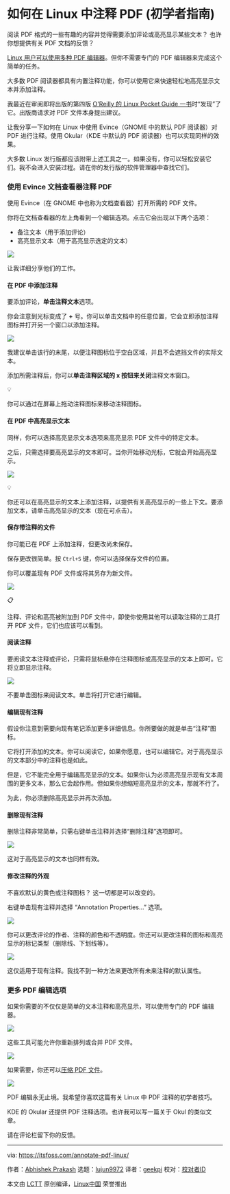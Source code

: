 [#]: subject: "How to Annotate PDFs in Linux [Beginner's Guide]"
[#]: via: "https://itsfoss.com/annotate-pdf-linux/"
[#]: author: "Abhishek Prakash https://itsfoss.com/author/abhishek/"
[#]: collector: "lujun9972"
[#]: translator: "geekpi"
[#]: reviewer: " "
[#]: publisher: " "
[#]: url: " "

如何在 Linux 中注释 PDF (初学者指南)
======

阅读 PDF 格式的一些有趣的内容并觉得需要添加评论或高亮显示某些文本？ 也许你想提供有关 PDF 文档的反馈？

[Linux 用户可以使用多种 PDF 编辑器][1]。但你不需要专门的 PDF 编辑器来完成这个简单的任务。

大多数 PDF 阅读器都具有内置注释功能，你可以使用它来快速轻松地高亮显示文本并添加注释。

我最近在审阅即将出版的第四版 [O'Reilly 的 Linux Pocket Guide 一书][2]时“发现”了它。出版商请求对 PDF 文件本身提出建议。

让我分享一下如何在 Linux 中使用 Evince（GNOME 中的默认 PDF 阅读器）对 PDF 进行注释。使用 Okular（KDE 中默认的 PDF 阅读器）也可以实现同样的效果。

大多数 Linux 发行版都应该附带上述工具之一。如果没有，你可以轻松安装它们。我不会进入安装过程。请在你的发行版的软件管理器中查找它们。

### 使用 Evince 文档查看器注释 PDF

使用 Evince（在 GNOME 中也称为文档查看器）打开所需的 PDF 文件。

你将在文档查看器的左上角看到一个编辑选项。点击它会出现以下两个选项：

  * 备注文本（用于添加评论）
  * 高亮显示文本（用于高亮显示选定的文本）



![][3]

让我详细分享他们的工作。

#### 在 PDF 中添加注释

要添加评论，**单击注释文本**选项。

你会注意到光标变成了 **+** 号。你可以单击文档中的任意位置，它会立即添加注释图标并打开另一个窗口以添加注释。

![][4]

我建议单击该行的末尾，以便注释图标位于空白区域，并且不会遮挡文件的实际文本。

添加所需注释后，你可以**单击注释区域的 x 按钮来关闭**注释文本窗口。

💡

你可以通过在屏幕上拖动注释图标来移动注释图标。

#### 在 PDF 中高亮显示文本

同样，你可以选择高亮显示文本选项来高亮显示 PDF 文件中的特定文本。

之后，只需选择要高亮显示的文本即可。当你开始移动光标，它就会开始高亮显示。

![][5]

💡

你还可以在高亮显示的文本上添加注释，以提供有关高亮显示的一些上下文。要添加文本，请单击高亮显示的文本（现在可点击）。

#### 保存带注释的文件

你可能已在 PDF 上添加注释，但更改尚未保存。

保存更改很简单。按 `Ctrl+S` 键，你可以选择保存文件的位置。

你可以覆盖现有 PDF 文件或将其另存为新文件。

![][6]

📋

注释、评论和高亮被附加到 PDF 文件中，即使你使用其他可以读取注释的工具打开 PDF 文件，它们也应该可以看到。

#### 阅读注释

要阅读文本注释或评论，只需将鼠标悬停在注释图标或高亮显示的文本上即可。它将立即显示注释。

![][7]

不要单击图标来阅读文本。单击将打开它进行编辑。

#### 编辑现有注释

假设你注意到需要向现有笔记添加更多详细信息。你所要做的就是单击“注释”图标。

它将打开添加的文本。你可以阅读它，如果你愿意，也可以编辑它。对于高亮显示的文本部分中的注释也是如此。

但是，它不能完全用于编辑高亮显示的文本。如果你认为必须高亮显示现有文本周围的更多文本，那么它会起作用。但如果你想缩短高亮显示的文本，那就不行了。

为此，你必须删除高亮显示并再次添加。

#### 删除现有注释

删除注释非常简单，只需右键单击注释并选择“删除注释”选项即可。

![][8]

这对于高亮显示的文本也同样有效。

#### 修改注释的外观

不喜欢默认的黄色或注释图标？ 这一切都是可以改变的。

右键单击现有注释并选择 “Annotation Properties...” 选项。

![][9]

你可以更改评论的作者、注释的颜色和不透明度。你还可以更改注释的图标和高亮显示的标记类型（删除线、下划线等）。

![][10]

这仅适用于现有注释。我找不到一种方法来更改所有未来注释的默认属性。

### 更多 PDF 编辑选项

如果你需要的不仅仅是简单的文本注释和高亮显示，可以使用专门的 PDF 编辑器。

![][11]

这些工具可能允许你重新排列或合并 PDF 文件。

![][11]

如果需要，你还可以[压缩 PDF 文件][12]。

![][11]

PDF 编辑永无止境。我希望你喜欢这篇有关 Linux 中 PDF 注释的初学者技巧。

KDE 的 Okular 还提供 PDF 注释选项。也许我可以写一篇关于 Okul 的类似文章。

请在评论栏留下你的反馈。

--------------------------------------------------------------------------------

via: https://itsfoss.com/annotate-pdf-linux/

作者：[Abhishek Prakash][a]
选题：[lujun9972][b]
译者：[geekpi](https://github.com/geekpi)
校对：[校对者ID](https://github.com/校对者ID)

本文由 [LCTT](https://github.com/LCTT/TranslateProject) 原创编译，[Linux中国](https://linux.cn/) 荣誉推出

[a]: https://itsfoss.com/author/abhishek/
[b]: https://github.com/lujun9972
[1]: https://itsfoss.com/pdf-editors-linux/
[2]: https://www.oreilly.com/library/view/linux-pocket-guide/9780596806347/?ref=itsfoss.com
[3]: https://itsfoss.com/content/images/2023/08/annotate-pdf-with-gnome-document-viewer-in-linux.png
[4]: https://itsfoss.com/content/images/2023/08/adding-comments-to-pdf-linux.png
[5]: https://itsfoss.com/content/images/2023/08/highlight-text-pdf-linux.png
[6]: https://itsfoss.com/content/images/2023/08/save-annotated-file.png
[7]: https://itsfoss.com/content/images/2023/08/reading-annotations-pdf-linux-1.png
[8]: https://itsfoss.com/content/images/2023/08/remove-annotations-from-pdf-in-linux.png
[9]: https://itsfoss.com/content/images/2023/08/change-annotation-design-pdf.png
[10]: https://itsfoss.com/content/images/2023/08/changing-annotation-properties.png
[11]: https://itsfoss.com/content/images/size/w256h256/2022/12/android-chrome-192x192.png
[12]: https://itsfoss.com/compress-pdf-linux/

